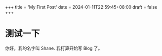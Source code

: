 +++
title = 'My First Post'
date = 2024-01-11T22:59:45+08:00
draft = false
+++

# 测试一下

你好，我的名字叫 Shane. 我打算开始写 Blog 了。
